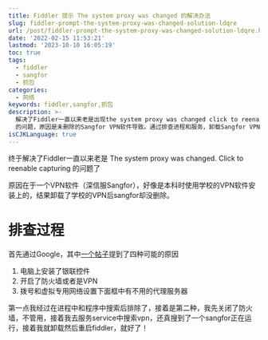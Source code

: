 ```yaml
---
title: Fiddler 提示 The system proxy was changed 的解决办法
slug: fiddler-prompt-the-system-proxy-was-changed-solution-ldqre
url: /post/fiddler-prompt-the-system-proxy-was-changed-solution-ldqre.html
date: '2022-02-15 11:53:21'
lastmod: '2023-10-10 16:05:19'
toc: true
tags:
  - fiddler
  - sangfor
  - 抓包
categories:
  - 网络
keywords: fiddler,sangfor,抓包
description: >-
  解决了Fiddler一直以来老是出现the system proxy was changed click to reenable capturing
  的问题，原因是未删除的Sangfor VPN软件导致。通过排查进程和服务，卸载Sangfor VPN后重启Fiddler问题得到解决。
isCJKLanguage: true
---
```


终于解决了Fiddler一直以来老是 The system proxy was changed. Click to reenable capturing 的问题了

原因在于一个VPN软件（深信服Sangfor），好像是本科时使用学校的VPN软件安装上的，结果卸载了学校的VPN后sangfor却没删除。

# 排查过程

首先通过Google，其中[一个帖子](https://blog.csdn.net/weixin_44010756/article/details/115016604)提到了四种可能的原因

1. 电脑上安装了银联控件
2. 开启了防火墙或者是VPN
3. 拨号和虚拟专用网络设置下面框中有不用的代理服务器

第一点我经过在进程中和程序中搜索后排除了，接着是第二种，我先关闭了防火墙，不管用，接着我去服务service中搜索vpn，还真搜到了一个sangfor正在运行，接着我就卸载然后重启fiddler，就好了！
